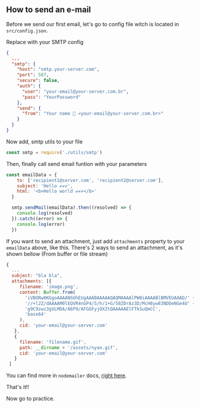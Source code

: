 ## How to send an e-mail

Before we send our first email, let's go to config file witch is located in `src/config.json`.

Replace with your SMTP config

```json
{
  ...
  "smtp": {
    "host": "smtp.your-server.com",
    "port": 587,
    "secure": false,
    "auth": {
      "user": "your-email@your-server.com.br",
      "pass": "YourPassword"
    },
    "send": {
      "from": "Your name 👻 <your-email@your-server.com.br>"
    }
  }
}
```

Now add, smtp utils to your file

```javascript
const smtp = require('./utils/smtp')
```

Then, finally call send email funtion with your parameters

```javascript
const emailData = {
    to: ['recipient1@server.com', 'recipient2@server.com'],
    subject: 'Hello ✔✔✔',
    html: '<b>Hello world ✔✔✔</b>'
  }

  smtp.sendMail(emailData).then((resolved) => {
    console.log(resolved)
  }).catch((error) => {
    console.log(error)
  })
```

If you want to send an attachment, just add `attachments` property to your `emailData` above, like this. There's 2 ways to send an attachment, as it's shown bellow (From buffer or file stream)

```javascript
{
  ...
  subject: "bla bla",
  attachments: [{
     filename: 'image.png',
     content: Buffer.from(
       'iVBORw0KGgoAAAANSUhEUgAAABAAAAAQAQMAAAAlPW0iAAAABlBMVEUAAAD/' +
       '//+l2Z/dAAAAM0lEQVR4nGP4/5/h/1+G/58ZDrAz3D/McH8yw83NDDeNGe4U' +
       'g9C9zwz3gVLMDA/A6P9/AFGGFyjOXZtQAAAAAElFTkSuQmCC',
       'base64'
     ),
     cid: 'your-email@your-server.com'
   },
   {
     filename: 'filename.gif',
     path: __dirname + '/assets/nyan.gif',
     cid: 'your-email@your-server.com'
   }
 ]
```

You can find more in `nodemailer` docs, [right here](https://www.npmjs.com/package/nodemailer).

That's it!!

Now go to practice.
